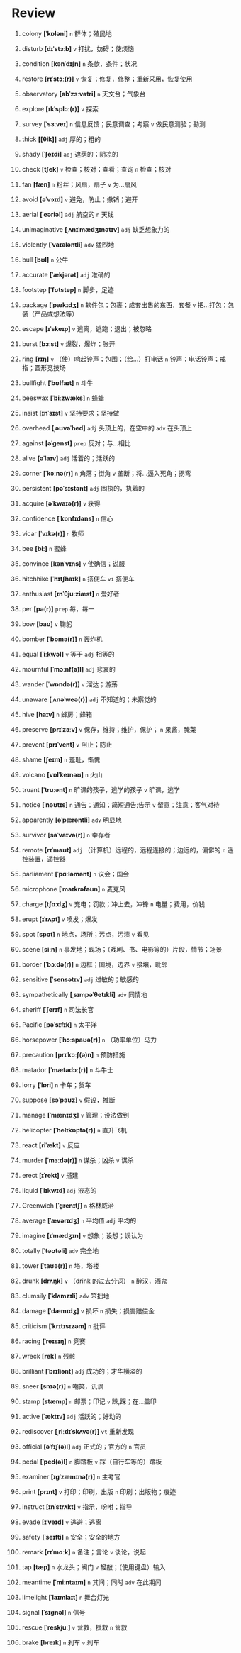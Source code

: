 # Review
1. colony **[ˈkɒləni]** `n` 群体；殖民地

2. disturb **[dɪˈstɜːb]** `v` 打扰，妨碍；使烦恼

3. condition **[kənˈdɪʃn]** `n` 条款，条件；状况

4. restore **[rɪˈstɔː(r)]** `v` 恢复；修复，修整；重新采用，恢复使用

5. observatory **[əbˈzɜːvətri]** `n` 天文台；气象台

6. explore **[ɪkˈsplɔː(r)]** `v` 探索

7. survey **[ˈsɜːveɪ]** `n` 信息反馈；民意调查；考察 `v` 做民意测验；勘测

8. thick **[[θik]]** `adj` 厚的；粗的

9. shady **[ˈʃeɪdi]** `adj` 遮荫的；阴凉的

10. check **[tʃek]** `v` 检查；核对；查看；查询 `n` 检查；核对

11. fan **[fæn]** `n` 粉丝；风扇，扇子 `v` 为...扇风

12. avoid **[əˈvɔɪd]** `v` 避免，防止；撤销；避开

13. aerial **[ˈeəriəl]** `adj` 航空的 `n` 天线

14. unimaginative **[ˌʌnɪˈmædʒɪnətɪv]** `adj` 缺乏想象力的

15. violently **[ˈvaɪələntli]** `adv` 猛烈地

16. bull **[bʊl]** `n` 公牛

17. accurate **[ˈækjərət]** `adj` 准确的

18. footstep **[ˈfʊtstep]** `n` 脚步，足迹

19. package **[ˈpækɪdʒ]** `n` 软件包；包裹；成套出售的东西，套餐 `v` 把...打包；包装（产品或想法等）

20. escape **[ɪˈskeɪp]** `v` 逃离，逃跑；退出；被忽略

21. burst **[bɜːst]** `v` 爆裂，爆炸；胀开

22. ring **[rɪŋ]** `v` （使）响起铃声；包围；（给...）打电话 `n` 铃声；电话铃声；戒指；圆形竞技场

23. bullfight **[ˈbʊlfaɪt]** `n` 斗牛

24. beeswax **[ˈbiːzwæks]** `n` 蜂蜡

25. insist **[ɪnˈsɪst]** `v` 坚持要求；坚持做

26. overhead **[ˌəʊvəˈhed]** `adj` 头顶上的，在空中的 `adv` 在头顶上

27. against **[əˈɡenst]** `prep` 反对；与...相比

28. alive **[əˈlaɪv]** `adj` 活着的；活跃的

29. corner **[ˈkɔːnə(r)]** `n` 角落；街角 `v` 垄断；将...逼入死角；拐弯

30. persistent **[pəˈsɪstənt]** `adj` 固执的，执着的

31. acquire **[əˈkwaɪə(r)]** `v` 获得

32. confidence **[ˈkɒnfɪdəns]** `n` 信心

33. vicar **[ˈvɪkə(r)]** `n` 牧师

34. bee **[biː]** `n` 蜜蜂

35. convince **[kənˈvɪns]** `v` 使确信；说服

36. hitchhike **[ˈhɪtʃhaɪk]** `n` 搭便车 `vi` 搭便车

37. enthusiast **[ɪnˈθjuːziæst]** `n` 爱好者

38. per **[pə(r)]** `prep` 每，每一

39. bow **[baʊ]** `v` 鞠躬

40. bomber **[ˈbɒmə(r)]** `n` 轰炸机

41. equal **[ˈiːkwəl]** `v` 等于 `adj` 相等的

42. mournful **[ˈmɔːnf(ə)l]** `adj` 悲哀的

43. wander **[ˈwɒndə(r)]** `v` 溜达；游荡

44. unaware **[ˌʌnəˈweə(r)]** `adj` 不知道的；未察觉的

45. hive **[haɪv]** `n` 蜂房；蜂箱

46. preserve **[prɪˈzɜːv]** `v` 保存，维持；维护，保护； `n` 果酱，腌菜

47. prevent **[prɪˈvent]** `v` 阻止；防止

48. shame **[ʃeɪm]** `n` 羞耻，惭愧

49. volcano **[vɒlˈkeɪnəʊ]** `n` 火山

50. truant **[ˈtruːənt]** `n` 旷课的孩子，逃学的孩子 `v` 旷课，逃学

51. notice **[ˈnəʊtɪs]** `n` 通告；通知；简短通告;告示 `v` 留意；注意；客气对待

52. apparently **[əˈpærəntli]** `adv` 明显地

53. survivor **[səˈvaɪvə(r)]** `n` 幸存者

54. remote **[rɪˈməʊt]** `adj` （计算机）远程的，远程连接的；边远的，偏僻的 `n` 遥控装置，遥控器

55. parliament **[ˈpɑːləmənt]** `n` 议会；国会

56. microphone **[ˈmaɪkrəfəʊn]** `n` 麦克风

57. charge **[tʃɑːdʒ]** `v` 充电；罚款；冲上去，冲锋 `n` 电量；费用，价钱

58. erupt **[ɪˈrʌpt]** `v` 喷发；爆发

59. spot **[spɒt]** `n` 地点，场所；污点，污渍 `v` 看见

60. scene **[siːn]** `n` 事发地；现场；（戏剧、书、电影等的）片段，情节；场景

61. border **[ˈbɔːdə(r)]** `n` 边框；国境，边界 `v` 接壤，毗邻

62. sensitive **[ˈsensətɪv]** `adj` 过敏的；敏感的

63. sympathetically **[ˌsɪmpəˈθetɪkli]** `adv` 同情地

64. sheriff **[ˈʃerɪf]** `n` 司法长官

65. Pacific **[pəˈsɪfɪk]** `n` 太平洋

66. horsepower **[ˈhɔːspaʊə(r)]** `n` （功率单位）马力

67. precaution **[prɪˈkɔːʃ(ə)n]** `n` 预防措施

68. matador **[ˈmætədɔː(r)]** `n` 斗牛士

69. lorry **[ˈlɒri]** `n` 卡车；货车

70. suppose **[səˈpəʊz]** `v` 假设，推断

71. manage **[ˈmænɪdʒ]** `v` 管理；设法做到

72. helicopter **[ˈhelɪkɒptə(r)]** `n` 直升飞机

73. react **[riˈækt]** `v` 反应

74. murder **[ˈmɜːdə(r)]** `n` 谋杀；凶杀 `v` 谋杀

75. erect **[ɪˈrekt]** `v` 搭建

76. liquid **[ˈlɪkwɪd]** `adj` 液态的

77. Greenwich **[ˈɡrenɪtʃ]** `n` 格林威治

78. average **[ˈævərɪdʒ]** `n` 平均值 `adj` 平均的

79. imagine **[ɪˈmædʒɪn]** `v` 想象；设想；误认为

80. totally **[ˈtəʊtəli]** `adv` 完全地

81. tower **[ˈtaʊə(r)]** `n` 塔，塔楼

82. drunk **[drʌŋk]** `v` （drink 的过去分词） `n` 醉汉，酒鬼

83. clumsily **[ˈklʌmzɪli]** `adv` 笨拙地

84. damage **[ˈdæmɪdʒ]** `v` 损坏 `n` 损失；损害赔偿金

85. criticism **[ˈkrɪtɪsɪzəm]** `n` 批评

86. racing **[ˈreɪsɪŋ]** `n` 竞赛

87. wreck **[rek]** `n` 残骸

88. brilliant **[ˈbrɪliənt]** `adj` 成功的；才华横溢的

89. sneer **[snɪə(r)]** `n` 嘲笑，讥讽

90. stamp **[stæmp]** `n` 邮票；印记 `v` 跺,踩；在...盖印

91. active **[ˈæktɪv]** `adj` 活跃的；好动的

92. rediscover **[ˌriːdɪˈskʌvə(r)]** `vt` 重新发现

93. official **[əˈfɪʃ(ə)l]** `adj` 正式的；官方的 `n` 官员

94. pedal **[ˈped(ə)l]** `n` 脚踏板 `v` 踩（自行车等的）踏板

95. examiner **[ɪɡˈzæmɪnə(r)]** `n` 主考官

96. print **[prɪnt]** `v` 打印；印刷，出版 `n` 印刷；出版物；痕迹

97. instruct **[ɪnˈstrʌkt]** `v` 指示，吩咐；指导

98. evade **[ɪˈveɪd]** `v` 逃避；逃离

99. safety **[ˈseɪfti]** `n` 安全；安全的地方

100. remark **[rɪˈmɑːk]** `n` 备注；言论 `v` 谈论，说起

101. tap **[tæp]** `n` 水龙头；阀门 `v` 轻敲；（使用键盘）输入

102. meantime **[ˈmiːntaɪm]** `n` 其间；同时 `adv` 在此期间

103. limelight **[ˈlaɪmlaɪt]** `n` 舞台灯光

104. signal **[ˈsɪɡnəl]** `n` 信号

105. rescue **[ˈreskjuː]** `v` 营救，援救 `n` 营救

106. brake **[breɪk]** `n` 刹车 `v` 刹车

